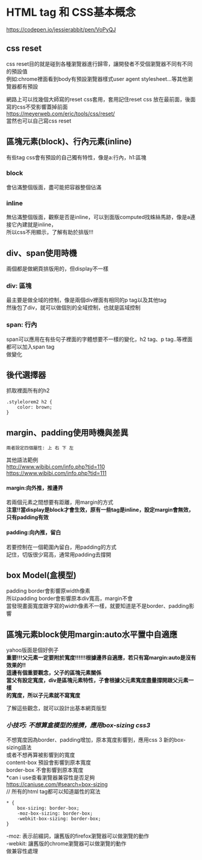 # HTML tag 和 CSS基本概念
https://codepen.io/jessierabbit/pen/VoPyQJ<br/>
## css reset
css reset目的就是碰到各種瀏覽器進行歸零，讓開發者不受個瀏覽器不同有不同的預設值<br/>
例如:chrome裡面看到body有預設瀏覽器樣式user agent stylesheet...等其他瀏覽器都有預設<br/>

網路上可以找幾個大師寫的reset css套用，套用記住reset css 放在最前面，後面寫的css不受影響蓋掉前面<br/>
https://meyerweb.com/eric/tools/css/reset/<br/>
當然也可以自己寫css reset<br/>


## 區塊元素(block)、行內元素(inline)
有些tag css會有預設的自己獨有特性，像是a:行內，h1:區塊

### block
會佔滿整個版面，盡可能把容器整個佔滿

### inline
無佔滿整個版面，觀察是否是inline，可以到面版computed找蛛絲馬跡，像是a連接它內建就是inline，<br/>
所以css不用顯示，了解有助於排版!!!


## div、span使用時機
兩個都是做網頁排版用的，但display不一樣

### div: 區塊
最主要是做全域的控制，像是兩個div裡面有相同的p tag以及其他tag<br/>
然後包了div，就可以做個別的全域控制，也就是區域控制<br/>

### span: 行內
span可以應用在有些句子裡面的字體想要不一樣的變化，h2 tag、p tag..等裡面都可以加入span tag<br/>
做變化<br/>

## 後代選擇器
抓取裡面所有的h2
```
.stylelorem2 h2 {
    color: brown;
}
```

## margin、padding使用時機與差異
```
兩者設定四個屬性: 上 右 下 左 
```
其他語法範例<br/>
http://www.wibibi.com/info.php?tid=110<br/>
https://www.wibibi.com/info.php?tid=111<br/>

#### margin:向外推，推邊界
若兩個元素之間想要有距離，用margin的方式<br/>
<strong>注意!!當display是block才會生效，原有一些tag是inline，設定margin會無效，只有padding有效</strong>

#### padding:向內推，留白
若要控制在一個範圍內留白，用padding的方式<br/>
記住，切版很少寫高，通常用padding去撐開<br/>

## box Model(盒模型)
padding border會影響原width像素<br/>
所以padding border會影響原本div寬高，margin不會<br/>
當發現畫面寬度跟字寫的width像素不一樣，就要知道是不是border、padding影響<br/>

## 區塊元素block使用margin:auto水平置中自適應
yahoo版面是個好例子<br/>
<strong>重要!!!父元素一定要附於寬度!!!!!!根據邊界自適應，若只有寫margin:auto是沒有效果的!!</strong><br/>
<strong>這邊有個重要觀念，父子的區塊元素關係</strong><br/>
<strong>當父有設定寬度，div是區塊元素特性，子會根據父元素寬度盡量撐開跟父元素一樣</strong><br/>
<strong>的寬度，所以子元素就不寫寬度</strong><br/>

了解這些觀念，就可以設計出基本網頁版型<br/>



### ***小技巧: 不想算盒模型的推擠，應用box-sizing css3***
不想寬度因為border、padding增加，原本寬度影響到，應用css 3 新的box-sizing語法<br/>
或者不想再算被影響到的寬度<br/>
content-box 預設會影響到原本寬度<br/>
border-box 不會影響到原本寬度<br/>
*can i use查看瀏覽器兼容性是否足夠<br/>
https://caniuse.com/#search=box-sizing<br/>
// 所有的html tag都可以知道屬性的寫法
```
* {
    box-sizing: border-box;
    -moz-box-sizing: border-box; 
    -webkit-box-sizing: border-box;
}
```

-moz: 表示前綴詞，讓舊版的firefox瀏覽器可以做瀏覽的動作<br/>
-webkit: 讓舊版的chrome瀏覽器可以做瀏覽的動作<br/>
做兼容性處理<br/>
